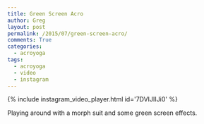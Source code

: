 ```yaml
---
title: Green Screen Acro
author: Greg
layout: post
permalink: /2015/07/green-screen-acro/
comments: True
categories:
  - acroyoga
tags:
  - acroyoga
  - video
  - instagram
---
```


{% include instagram_video_player.html id='7DVIJIIJi0' %}

Playing around with a morph suit and some green screen effects.
